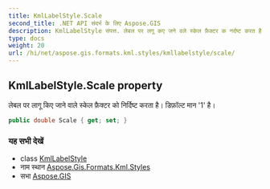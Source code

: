 ```yaml
---
title: KmlLabelStyle.Scale
second_title: .NET API संदर्भ के लिए Aspose.GIS
description: KmlLabelStyle संपत्त. लेबल पर लगू कए जने वले स्केल फ़ैक्टर क नर्दष्ट करत है डफ़ल्ट मन 1 है
type: docs
weight: 20
url: /hi/net/aspose.gis.formats.kml.styles/kmllabelstyle/scale/
---
```

## KmlLabelStyle.Scale property

लेबल पर लागू किए जाने वाले स्केल फ़ैक्टर को निर्दिष्ट करता है। डिफ़ॉल्ट मान '1' है।

```csharp
public double Scale { get; set; }
```

### यह सभी देखें

* class [KmlLabelStyle](../)
* नाम स्थान [Aspose.Gis.Formats.Kml.Styles](../../kmllabelstyle/)
* सभा [Aspose.GIS](../../../)



